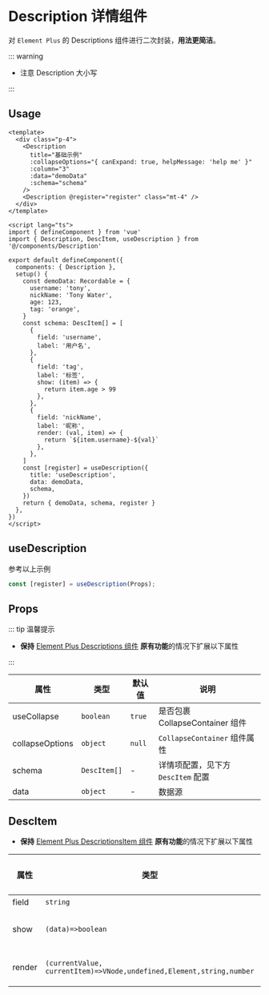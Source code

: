 # Description 详情组件

对 `Element Plus` 的 Descriptions 组件进行二次封装，**用法更简洁**。


::: warning

- 注意 Description 大小写

:::

## Usage

```vue
<template>
  <div class="p-4">
    <Description
      title="基础示例"
      :collapseOptions="{ canExpand: true, helpMessage: 'help me' }"
      :column="3"
      :data="demoData"
      :schema="schema"
    />
    <Description @register="register" class="mt-4" />
  </div>
</template>

<script lang="ts">
import { defineComponent } from 'vue'
import { Description, DescItem, useDescription } from '@/components/Description'

export default defineComponent({
  components: { Description },
  setup() {
    const demoData: Recordable = {
      username: 'tony',
      nickName: 'Tony Water',
      age: 123,
      tag: 'orange',
    }
    const schema: DescItem[] = [
      {
        field: 'username',
        label: '用户名',
      },
      {
        field: 'tag',
        label: '标签',
        show: (item) => {
          return item.age > 99
        },
      },
      {
        field: 'nickName',
        label: '昵称',
        render: (val, item) => {
          return `${item.username}-${val}`
        },
      },
    ]
    const [register] = useDescription({
      title: 'useDescription',
      data: demoData,
      schema,
    })
    return { demoData, schema, register }
  },
})
</script>
```

## useDescription

参考以上示例

```ts
const [register] = useDescription(Props);
```

## Props

::: tip 温馨提示

- **保持** [Element Plus Descriptions 组件](https://element-plus.gitee.io/zh-CN/component/descriptions.html) **原有功能**的情况下扩展以下属性

:::

| 属性 | 类型 | 默认值 | 说明 |
| --- | --- | --- | --- |
| useCollapse | `boolean` | `true` | 是否包裹 CollapseContainer 组件 |
| collapseOptions | `object` | `null` | `CollapseContainer` 组件属性 |
| schema | `DescItem[]` | - | 详情项配置，见下方 `DescItem` 配置 |
| data | `object` | - | 数据源 |

## DescItem

- **保持** [Element Plus DescriptionsItem 组件](https://element-plus.gitee.io/zh-CN/component/descriptions.html#descriptions-item-属性) **原有功能**的情况下扩展以下属性

| 属性 | 类型 | 默认值 | 说明 |
| --- | --- | --- | --- |
| field | `string` | - | 字段名 |
| show | `(data)=>boolean` | - | 是否显示当前组件 |
| render | `(currentValue, currentItem)=>VNode,undefined,Element,string,number` | - | 自定义渲染 content |
